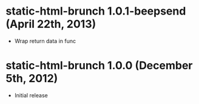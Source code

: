 # static-html-brunch 1.0.1-beepsend (April 22th, 2013)
* Wrap return data in func

# static-html-brunch 1.0.0 (December 5th, 2012)
* Initial release
